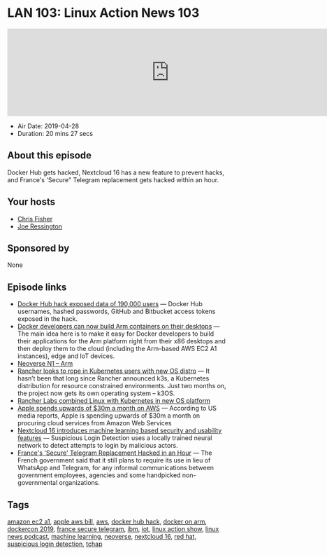 # LAN 103: Linux Action News 103

<iframe src="https://player.fireside.fm/v2/DAcK9LdX+XQR_RHs7?theme=dark" width="740" height="200" frameborder="0" scrolling="no"></iframe>

* Air Date: 2019-04-28
* Duration: 20 mins 27 secs

## About this episode

Docker Hub gets hacked, Nextcloud 16 has a new feature to prevent hacks, and France's 'Secure" Telegram replacement gets hacked within an hour.

## Your hosts
* [Chris Fisher](https://linuxactionnews.com/hosts/chris)
* [Joe Ressington](https://linuxactionnews.com/hosts/joe)

## Sponsored by

None



## Episode links

  * [Docker Hub hack exposed data of 190,000 users](https://www.zdnet.com/article/docker-hub-hack-exposed-data-of-190000-users/ "Docker Hub hack exposed data of 190,000 users") — Docker Hub usernames, hashed passwords, GitHub and Bitbucket access tokens exposed in the hack.
  * [Docker developers can now build Arm containers on their desktops](https://techcrunch.com/2019/04/24/docker-partners-with-arm/ "Docker developers can now build Arm containers on their desktops") — The main idea here is to make it easy for Docker developers to build their applications for the Arm platform right from their x86 desktops and then deploy them to the cloud (including the Arm-based AWS EC2 A1 instances), edge and IoT devices.
  * [Neoverse N1 – Arm](https://www.arm.com/products/silicon-ip-cpu/neoverse/neoverse-n1 "Neoverse N1 – Arm")
  * [Rancher looks to rope in Kubernetes users with new OS distro](https://devclass.com/2019/04/24/rancher-looks-to-rope-in-kubernetes-users-with-new-os-distro/ "Rancher looks to rope in Kubernetes users with new OS distro") — It hasn’t been that long since Rancher announced k3s, a Kubernetes distribution for resource constrained environments. Just two months on, the project now gets its own operating system – k3OS.
  * [Rancher Labs combined Linux with Kubernetes in new OS platform](https://sdtimes.com/containers/rancher-labs-combined-linux-with-kubernetes-in-new-os-platform/ "Rancher Labs combined Linux with Kubernetes in new OS platform")
  * [Apple spends upwards of $30m a month on AWS](https://www.computerweekly.com/news/252462064/Apple-spends-upwards-of-30m-a-month-on-AWS-during-first-quarter-of-2019-report-claims "Apple spends upwards of $30m a month on AWS") — According to US media reports, Apple is spending upwards of $30m a month on procuring cloud services from Amazon Web Services
  * [Nextcloud 16 introduces machine learning based security and usability features](https://nextcloud.com/blog/nextcloud-16-introduces-machine-learning-based-security-and-usability-features-acl-permissions-and-cross-app-projects/ "Nextcloud 16 introduces machine learning based security and usability features") — Suspicious Login Detection uses a locally trained neural network to detect attempts to login by malicious actors.
  * [France's 'Secure' Telegram Replacement Hacked in an Hour](https://threatpost.com/frances-secure-telegram-messaging-hacked/144010/ "France's 'Secure' Telegram Replacement Hacked in an Hour") — The French government said that it still plans to require its use in lieu of WhatsApp and Telegram, for any informal communications between government employees, agencies and some handpicked non-governmental organizations.



## Tags

[amazon ec2 a1](https://linuxactionnews.com/tags/amazon%20ec2%20a1), [apple aws bill](https://linuxactionnews.com/tags/apple%20aws%20bill), [aws](https://linuxactionnews.com/tags/aws), [docker hub hack](https://linuxactionnews.com/tags/docker%20hub%20hack), [docker on arm](https://linuxactionnews.com/tags/docker%20on%20arm), [dockercon 2019](https://linuxactionnews.com/tags/dockercon%202019), [france secure telegram](https://linuxactionnews.com/tags/france%20secure%20telegram), [ibm](https://linuxactionnews.com/tags/ibm), [iot](https://linuxactionnews.com/tags/iot), [linux action show](https://linuxactionnews.com/tags/linux%20action%20show), [linux news podcast](https://linuxactionnews.com/tags/linux%20news%20podcast), [machine learning](https://linuxactionnews.com/tags/machine%20learning), [neoverse](https://linuxactionnews.com/tags/neoverse), [nextcloud 16](https://linuxactionnews.com/tags/nextcloud%2016), [red hat](https://linuxactionnews.com/tags/red%20hat), [suspicious login detection](https://linuxactionnews.com/tags/suspicious%20login%20detection), [tchap](https://linuxactionnews.com/tags/tchap)